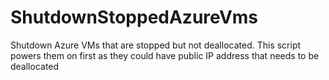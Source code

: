 # ShutdownStoppedAzureVms
Shutdown Azure VMs that are stopped but not deallocated. This script powers them on first as they could have public IP address that needs to be deallocated
